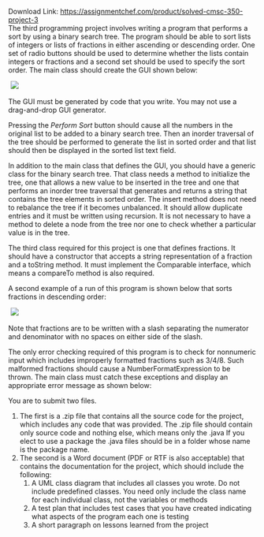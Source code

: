 Download Link: https://assignmentchef.com/product/solved-cmsc-350-project-3
<br>
The third programming project involves writing a program that performs a sort by using a binary search tree. The program should be able to sort lists of integers or lists of fractions in either ascending or descending order. One set of radio buttons should be used to determine whether the lists contain integers or fractions and a second set should be used to specify the sort order. The main class should create the GUI shown below:

<img decoding="async" data-recalc-dims="1" data-src="https://i0.wp.com/www.ankitcodinghub.com/wp-content/uploads/2018/08/446.png?w=980&amp;ssl=1" class="aligncenter lazyload" src="data:image/gif;base64,R0lGODlhAQABAAAAACH5BAEKAAEALAAAAAABAAEAAAICTAEAOw==">

 <noscript>

  <img decoding="async" class="aligncenter" src="https://i0.wp.com/www.ankitcodinghub.com/wp-content/uploads/2018/08/446.png?w=980&amp;ssl=1" data-recalc-dims="1">

 </noscript>

The GUI must be generated by code that you write. You may not use a drag-and-drop GUI generator.

Pressing the <em>Perform Sort</em> button should cause all the numbers in the original list to be added to a binary search tree. Then an inorder traversal of the tree should be performed to generate the list in sorted order and that list should then be displayed in the sorted list text field.

In addition to the main class that defines the GUI, you should have a generic class for the binary search tree. That class needs a method to initialize the tree, one that allows a new value to be inserted in the tree and one that performs an inorder tree traversal that generates and returns a string that contains the tree elements in sorted order.  The insert method does not need to rebalance the tree if it becomes unbalanced. It should allow duplicate entries and it must be written using recursion. It is not necessary to have a method to delete a node from the tree nor one to check whether a particular value is in the tree.

The third class required for this project is one that defines fractions. It should have a constructor that accepts a string representation of a fraction and a toString method. It must implement the Comparable interface, which means a compareTo method is also required.

A second example of a run of this program is shown below that sorts fractions in descending order:

<img decoding="async" data-recalc-dims="1" data-src="https://i0.wp.com/www.ankitcodinghub.com/wp-content/uploads/2018/08/763.png?w=980&amp;ssl=1" class="aligncenter lazyload" src="data:image/gif;base64,R0lGODlhAQABAAAAACH5BAEKAAEALAAAAAABAAEAAAICTAEAOw==">

 <noscript>

  <img decoding="async" class="aligncenter" src="https://i0.wp.com/www.ankitcodinghub.com/wp-content/uploads/2018/08/763.png?w=980&amp;ssl=1" data-recalc-dims="1">

 </noscript>Note that fractions are to be written with a slash separating the numerator and denominator with no spaces on either side of the slash.

The only error checking required of this program is to check for nonnumeric input which includes improperly formatted fractions such as 3/4/8. Such malformed fractions should cause a NumberFormatExpression to be thrown. The main class must catch these exceptions and display an appropriate error message as shown below:




You are to submit two files.

<ol>

 <li>The first is a .zip file that contains all the source code for the project, which includes any code that was provided. The .zip file should contain only source code and nothing else, which means only the .java If you elect to use a package the .java files should be in a folder whose name is the package name.</li>

 <li>The second is a Word document (PDF or RTF is also acceptable) that contains the documentation for the project, which should include the following:

  <ol>

   <li>A UML class diagram that includes all classes you wrote. Do not include predefined classes. You need only include the class name for each individual class, not the variables or methods</li>

   <li>A test plan that includes test cases that you have created indicating what aspects of the program each one is testing</li>

   <li>A short paragraph on lessons learned from the project</li>

  </ol></li>

</ol>


